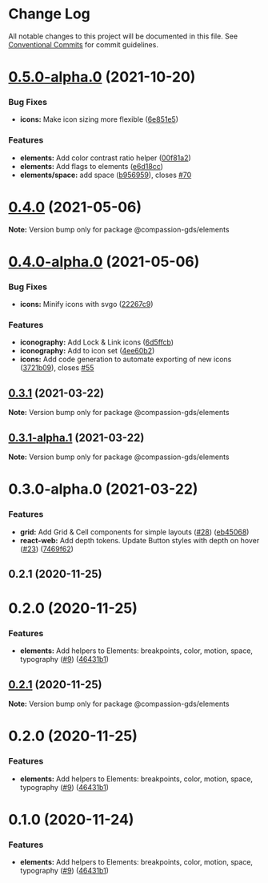 # Change Log

All notable changes to this project will be documented in this file.
See [Conventional Commits](https://conventionalcommits.org) for commit guidelines.

# [0.5.0-alpha.0](https://github.com/compassion-gds/compassion-gds/compare/@compassion-gds/elements@0.4.0...@compassion-gds/elements@0.5.0-alpha.0) (2021-10-20)


### Bug Fixes

* **icons:** Make icon sizing more flexible ([6e851e5](https://github.com/compassion-gds/compassion-gds/commit/6e851e528ce1917d34b9a29490146869efffce74))


### Features

* **elements:** Add color contrast ratio helper ([00f81a2](https://github.com/compassion-gds/compassion-gds/commit/00f81a26472a27c6e26fd85621777a24de6b4beb))
* **elements:** Add flags to elements ([e6d18cc](https://github.com/compassion-gds/compassion-gds/commit/e6d18cc4ee58ad2110c6a5b30288c9e1d1412adc))
* **elements/space:** add space ([b956959](https://github.com/compassion-gds/compassion-gds/commit/b956959223df91b061cf300329a42c76b2d31d64)), closes [#70](https://github.com/compassion-gds/compassion-gds/issues/70)





# [0.4.0](https://github.com/compassion-gds/compassion-gds/compare/@compassion-gds/elements@0.4.0-alpha.0...@compassion-gds/elements@0.4.0) (2021-05-06)

**Note:** Version bump only for package @compassion-gds/elements





# [0.4.0-alpha.0](https://github.com/compassion-gds/compassion-gds/compare/@compassion-gds/elements@0.3.1...@compassion-gds/elements@0.4.0-alpha.0) (2021-05-06)


### Bug Fixes

* **icons:** Minify icons with svgo ([22267c9](https://github.com/compassion-gds/compassion-gds/commit/22267c9adb5fd29a80324e1bb5d1bec796d69dbd))


### Features

* **iconography:** Add Lock & Link icons ([6d5ffcb](https://github.com/compassion-gds/compassion-gds/commit/6d5ffcbdcbc9e05c9081a3f7f8fa323604d89728))
* **iconography:** Add to icon set ([4ee60b2](https://github.com/compassion-gds/compassion-gds/commit/4ee60b26453226ce2160a0437568be9f23e7ae03))
* **icons:** Add code generation to automate exporting of new icons ([3721b09](https://github.com/compassion-gds/compassion-gds/commit/3721b09408a15586e46b085f8d3c149fc6325387)), closes [#55](https://github.com/compassion-gds/compassion-gds/issues/55)





## [0.3.1](https://github.com/compassion-gds/compassion-gds/compare/@compassion-gds/elements@0.3.1-alpha.1...@compassion-gds/elements@0.3.1) (2021-03-22)

**Note:** Version bump only for package @compassion-gds/elements





## [0.3.1-alpha.1](https://github.com/compassion-gds/compassion-gds/compare/@compassion-gds/elements@0.3.0-alpha.0...@compassion-gds/elements@0.3.1-alpha.1) (2021-03-22)

**Note:** Version bump only for package @compassion-gds/elements





# 0.3.0-alpha.0 (2021-03-22)


### Features

* **grid:** Add Grid & Cell components for simple layouts ([#28](https://github.com/compassion-gds/compassion-gds/issues/28)) ([eb45068](https://github.com/compassion-gds/compassion-gds/commit/eb45068c1c6841f5518563e2e8f80bc4fef5ca66))
* **react-web:** Add depth tokens. Update Button styles with depth on hover ([#23](https://github.com/compassion-gds/compassion-gds/issues/23)) ([7469f62](https://github.com/compassion-gds/compassion-gds/commit/7469f62b871e06c8dbdd6fa24c7fa2eb3bea8712))



## 0.2.1 (2020-11-25)



# 0.2.0 (2020-11-25)


### Features

* **elements:** Add helpers to Elements: breakpoints, color, motion, space, typography ([#9](https://github.com/compassion-gds/compassion-gds/issues/9)) ([46431b1](https://github.com/compassion-gds/compassion-gds/commit/46431b1c2f124b6cccfd26bb91f2271772717163))





## [0.2.1](https://github.com/compassion-gds/compassion-gds/compare/v0.2.0...v0.2.1) (2020-11-25)

**Note:** Version bump only for package @compassion-gds/elements





# 0.2.0 (2020-11-25)


### Features

* **elements:** Add helpers to Elements: breakpoints, color, motion, space, typography ([#9](https://github.com/compassion-gds/compassion-gds/issues/9)) ([46431b1](https://github.com/compassion-gds/compassion-gds/commit/46431b1c2f124b6cccfd26bb91f2271772717163))





# 0.1.0 (2020-11-24)


### Features

* **elements:** Add helpers to Elements: breakpoints, color, motion, space, typography ([#9](https://github.com/kendrick/compassion-gds/issues/9)) ([46431b1](https://github.com/kendrick/compassion-gds/commit/46431b1c2f124b6cccfd26bb91f2271772717163))
